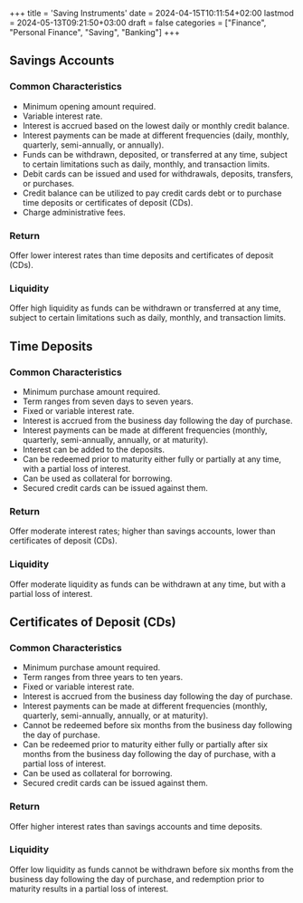 +++
title = 'Saving Instruments'
date = 2024-04-15T10:11:54+02:00
lastmod = 2024-05-13T09:21:50+03:00
draft = false
categories = ["Finance", "Personal Finance", "Saving", "Banking"]
+++
## Savings Accounts

### Common Characteristics

- Minimum opening amount required.
- Variable interest rate.
- Interest is accrued based on the lowest daily or monthly credit balance.
- Interest payments can be made at different frequencies (daily, monthly, quarterly, semi-annually, or annually).
- Funds can be withdrawn, deposited, or transferred at any time, subject to certain limitations such as daily, monthly, and transaction limits.
- Debit cards can be issued and used for withdrawals, deposits, transfers, or purchases.
- Credit balance can be utilized to pay credit cards debt or to purchase time deposits or certificates of deposit (CDs).
- Charge administrative fees.

### Return

Offer lower interest rates than time deposits and certificates of deposit (CDs).

### Liquidity

Offer high liquidity as funds can be withdrawn or transferred at any time, subject to certain limitations such as daily, monthly, and transaction limits.

## Time Deposits

### Common Characteristics

- Minimum purchase amount required.
- Term ranges from seven days to seven years.
- Fixed or variable interest rate.
- Interest is accrued from the business day following the day of purchase.
- Interest payments can be made at different frequencies (monthly, quarterly, semi-annually, annually, or at maturity).
- Interest can be added to the deposits.
- Can be redeemed prior to maturity either fully or partially at any time, with a partial loss of interest.
- Can be used as collateral for borrowing.
- Secured credit cards can be issued against them.

### Return

Offer moderate interest rates; higher than savings accounts, lower than certificates of deposit (CDs).

### Liquidity

Offer moderate liquidity as funds can be withdrawn at any time, but with a partial loss of interest.

## Certificates of Deposit (CDs)

### Common Characteristics

- Minimum purchase amount required.
- Term ranges from three years to ten years.
- Fixed or variable interest rate.
- Interest is accrued from the business day following the day of purchase.
- Interest payments can be made at different frequencies (monthly, quarterly, semi-annually, annually, or at maturity).
- Cannot be redeemed before six months from the business day following the day of purchase.
- Can be redeemed prior to maturity either fully or partially after six months from the business day following the day of purchase, with a partial loss of interest.
- Can be used as collateral for borrowing.
- Secured credit cards can be issued against them.
      
### Return

Offer higher interest rates than savings accounts and time deposits.

### Liquidity

Offer low liquidity as funds cannot be withdrawn before six months from the business day following the day of purchase, and redemption prior to maturity results in a partial loss of interest.

